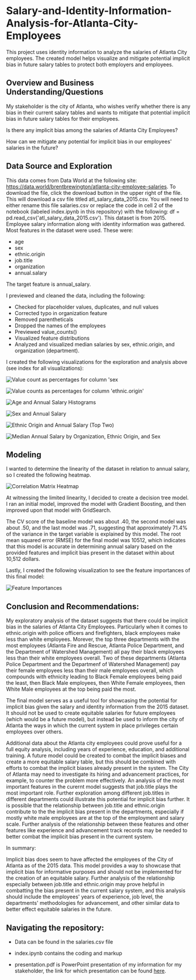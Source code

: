 # Salary-and-Identity-Information-Analysis-for-Atlanta-City-Employees
This project uses identity information to analyze the salaries of Atlanta City employees.  The created model helps visualize and mitigate potential implicit bias in future salary tables to protect both employers and employees.

## Overview and Business Understanding/Questions

My stakeholder is the city of Atlanta, who wishes verify whether there is any bias in their current salary tables and wants to mitigate that potential implicit bias in future salary tables for their employees.

Is there any implicit bias among the salaries of Atlanta City Employees?

How can we mitigate any potential for implicit bias in our employees' salaries in the future?

## Data Source and Exploration
This data comes from Data World at the following site: https://data.world/brentbrewington/atlanta-city-employee-salaries. To download the file, click the download button in the upper right of the file. This will download a csv file titled atl_salary_data_2015.csv. You will need to either rename this file salaries.csv or replace the code in cell 2 of the notebook (labeled index.ipynb in this repository) with the following: df = pd.read_csv('atl_salary_data_2015.csv').
This dataset is from 2015.
Employee salary information along with identity information was gathered.
Most features in the dataset were used. These were:

* age
* sex
* ethnic.origin
* job.title
* organization
* annual.salary

The target feature is annual_salary.


I previewed and cleaned the data, including the following:
* Checked for placeholder values, duplicates, and null values
* Corrected typo in organization feature
* Removed parentheticals
* Dropped the names of the employees
* Previewed value_counts()
* Visualized feature distributions
* Analyzed and visualized median salaries by sex, ethnic.origin, and organization (department). 

I created the following visualizations for the exploration and analysis above (see index for all visualizations):

<picture>
  <source media="(prefers-color-scheme: dark)" srcset="https://github.com/clarkkon/Salary-and-Identity-Information-Analysis-for-Atlanta-City-Employees/assets/98120389/916e8e78-a7ed-4544-925e-eda659940fd1#gh-dark-mode-only">
  <source media="(prefers-color-scheme: light)" srcset="https://github.com/clarkkon/Salary-and-Identity-Information-Analysis-for-Atlanta-City-Employees/assets/98120389/916e8e78-a7ed-4544-925e-eda659940fd1#gh-dark-mode-only">
  <img alt="Value count as percentages for column 'sex" src="https://github.com/clarkkon/Salary-and-Identity-Information-Analysis-for-Atlanta-City-Employees/assets/98120389/916e8e78-a7ed-4544-925e-eda659940fd1#gh-dark-mode-only">
</picture>



![Value counts as percentages for column 'ethnic.origin'](https://github.com/clarkkon/Salary-and-Identity-Information-Analysis-for-Atlanta-City-Employees/assets/98120389/10b2e2a5-0967-479f-8ce2-6232208a465d)

![Age and Annual Salary Histograms](https://github.com/clarkkon/Salary-and-Identity-Information-Analysis-for-Atlanta-City-Employees/assets/98120389/c952b2a0-631f-4724-9263-914f65ee957d)

![Sex and Annual Salary](https://github.com/clarkkon/Salary-and-Identity-Information-Analysis-for-Atlanta-City-Employees/assets/98120389/ea0006c8-d585-4c4b-a10a-670ef7531885)

![Ethnic Origin and Annual Salary (Top Two)](https://github.com/clarkkon/Salary-and-Identity-Information-Analysis-for-Atlanta-City-Employees/assets/98120389/201a059c-b975-456c-95fe-aa37dd273691)

![Median Annual Salary by Organization, Ethnic Origin, and Sex](https://github.com/clarkkon/Salary-and-Identity-Information-Analysis-for-Atlanta-City-Employees/assets/98120389/1d794a01-3599-4b93-8cc1-bd7ba5ee50b6)

## Modeling
I wanted to determine the linearity of the dataset in relation to annual salary, so I created the following heatmap.

![Correlation Matrix Heatmap](https://github.com/clarkkon/Salary-and-Identity-Information-Analysis-for-Atlanta-City-Employees/assets/98120389/d8f621ec-9a20-43ef-b9b8-183aab7ebadd)

At witnessing the limited linearity, I decided to create a decision tree model.  I  ran an initial model, improved the model with Gradient Boosting, and then improved upon that model with GridSearch.

The CV score of the baseline model was about .40, the second model was about .50, and the last model was .71, suggesting that approximately 71.4% of the variance in the target variable is explained by this model.
The root mean squared error (RMSE) for the final model was 10512, which indicates that this model is accurate in determining annual salary based on the provided features and implicit bias present in the dataset within about 10,512 dollars.

Lastly, I created the following visualization to see the feature importances of this final model:

![Feature Importances](https://github.com/clarkkon/Salary-and-Identity-Information-Analysis-for-Atlanta-City-Employees/assets/98120389/8ce3f266-f6f7-462d-8792-825ab41f33e6)

## Conclusion and Recommendations:

My exploratory analysis of the dataset suggests that there could be implicit bias in the salaries of Atlanta City Employees. Particularly when it comes to ethnic.origin with police officers and firefighters, black employees make less than white employees.  Morever, the top three departments with the most employees (Atlanta Fire and Rescue, Atlanta Police Department, and the Department of Watershed Management) all pay their black employees less than their white employees overall.  Two of these departments (Atlanta Police Department and the Departmenf of Watershed Management) pay their female employees less than their male employees overall, which compounds with ethnicity leading to Black Female employees being paid the least, then Black Male employees, then White Female employees, then White Male employees at the top being paid the most. 

The final model serves as a useful tool for showcasing the potential for implicit bias given the salary and identity information from the 2015 dataset.  It should not be used to create equitable salaries for future employees (which would be a future model), but instead be used to inform the city of Atlanta the ways in which the current system in place privileges certain employees over others. 

Additional data about the Atlanta city employees could prove useful for a full equity analysis, including years of experience, education, and additional training.  A future model could be created to combat the implicit biases and create a more equitable salary table, but this should be combined with efforts to combat the implicit biases already present in the system.  The City of Atlanta may need to investigate its hiring and advancement practices, for example, to counter the problem more effectively. 
An analysis of the most important features in the curernt model suggests that job.title plays the most important role. Further exploration among different job.titles in different departments could illustrate this potential for implicit bias further. It is possible that the relationship between job.title and ethnic.origin contribute to the the implicit bias present in the departments, especially if mostly white male employees are at the top of the employment and salary scale. Further analysis of the relationship between these features and other features like experience and advancement track records may be needed to better combat the implicit bias present in the current system.

In summary: 

Implicit bias does seem to have affected the employees of the City of Atlanta as of the 2015 data. This model provides a way to showcase that implicit bias for informative purposes and should not be implemented for the creation of an equitable salary. Further analysis of the relationship especially between job.title and ethnic.origin may prove helpful in combatting the bias present in the current salary system, and this analysis should include the employees' years of experience, job level, the departments' methodologies for advancement, and other similar data to better effect equitable salaries in the future. 


## Navigating the repository:
* Data can be found in the salaries.csv file

* index.ipynb contains the coding and markup

* presentation.pdf is PowerPoint presentation of my information for my stakeholder, the link for which presentation can be found [here](https://docs.google.com/presentation/d/145CUS-sFABGBPzdnP9Fgd35gkQgx8ZTGBePJ7bENO3k/edit?usp=sharing).

